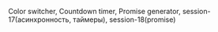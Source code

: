 Color switcher,
Countdown timer,
Promise generator,
session-17(асинхронность, таймеры),
session-18(promise)
